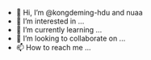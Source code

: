 - 👋 Hi, I’m @kongdeming-hdu and nuaa
- 👀 I’m interested in ...
- 🌱 I’m currently learning ...
- 💞️ I’m looking to collaborate on ...
- 📫 How to reach me ...

<!---
kongdeming-hdu/kongdeming-hdu is a ✨ special ✨ repository because its `README.md` (this file) appears on your GitHub profile.
You can click the Preview link to take a look at your changes.
--->
